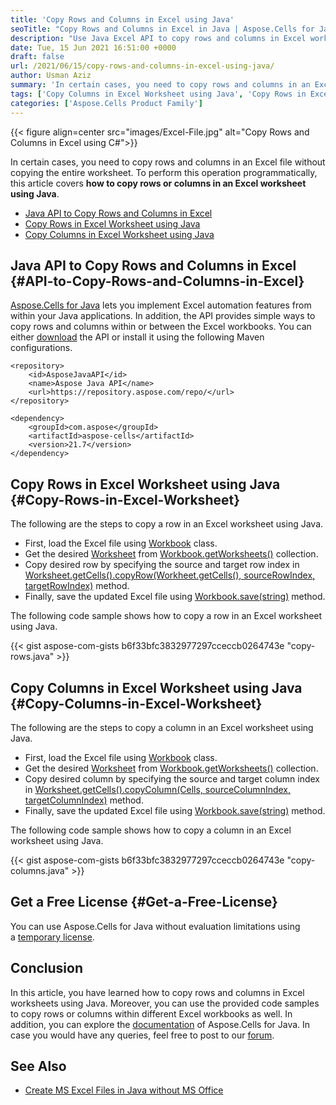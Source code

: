 ```yaml
---
title: 'Copy Rows and Columns in Excel using Java'
seoTitle: "Copy Rows and Columns in Excel in Java | Aspose.Cells for Java"
description: "Use Java Excel API to copy rows and columns in Excel worksheets using Java. Copy rows or columns within different Excel workbooks programmatically."
date: Tue, 15 Jun 2021 16:51:00 +0000
draft: false
url: /2021/06/15/copy-rows-and-columns-in-excel-using-java/
author: Usman Aziz
summary: 'In certain cases, you need to copy rows and columns in an Excel file without copying the entire worksheet. To perform this operation programmatically, this article covers **how to copy rows or columns in an Excel worksheet using Java**.'
tags: ['Copy Columns in Excel Worksheet using Java', 'Copy Rows in Excel Worksheet using Java', 'Java API to Copy Rows and Columns in Excel']
categories: ['Aspose.Cells Product Family']
---
```




{{< figure align=center src="images/Excel-File.jpg" alt="Copy Rows and Columns in Excel using C#">}}


In certain cases, you need to copy rows and columns in an Excel file without copying the entire worksheet. To perform this operation programmatically, this article covers **how to copy rows or columns in an Excel worksheet using Java**.

*   [Java API to Copy Rows and Columns in Excel][1]
*   [Copy Rows in Excel Worksheet using Java][2]
*   [Copy Columns in Excel Worksheet using Java][3]

## Java API to Copy Rows and Columns in Excel {#API-to-Copy-Rows-and-Columns-in-Excel}

[Aspose.Cells for Java][4] lets you implement Excel automation features from within your Java applications. In addition, the API provides simple ways to copy rows and columns within or between the Excel workbooks. You can either [download][5] the API or install it using the following Maven configurations.

```
<repository>
    <id>AsposeJavaAPI</id>
    <name>Aspose Java API</name>
    <url>https://repository.aspose.com/repo/</url>
</repository>
```
```
<dependency>
    <groupId>com.aspose</groupId>
    <artifactId>aspose-cells</artifactId>
    <version>21.7</version>
</dependency>
```

## Copy Rows in Excel Worksheet using Java {#Copy-Rows-in-Excel-Worksheet}

The following are the steps to copy a row in an Excel worksheet using Java.

*   First, load the Excel file using [Workbook][6] class.
*   Get the desired [Worksheet][7] from [Workbook.getWorksheets()][8] collection.
*   Copy desired row by specifying the source and target row index in [Worksheet.getCells().copyRow(Workheet.getCells(), sourceRowIndex, targetRowIndex)][9] method.
*   Finally, save the updated Excel file using [Workbook.save(string)][10] method.

The following code sample shows how to copy a row in an Excel worksheet using Java.

{{< gist aspose-com-gists b6f33bfc3832977297cceccb0264743e "copy-rows.java" >}}

## Copy Columns in Excel Worksheet using Java {#Copy-Columns-in-Excel-Worksheet}

The following are the steps to copy a column in an Excel worksheet using Java.

*   First, load the Excel file using [Workbook][11] class.
*   Get the desired [Worksheet][12] from [Workbook.getWorksheets()][13] collection.
*   Copy desired column by specifying the source and target column index in [Worksheet.getCells().copyColumn(Cells, sourceColumnIndex, targetColumnIndex)][14] method.
*   Finally, save the updated Excel file using [Workbook.save(string)][15] method.

The following code sample shows how to copy a column in an Excel worksheet using Java.

{{< gist aspose-com-gists b6f33bfc3832977297cceccb0264743e "copy-columns.java" >}}

## Get a Free License {#Get-a-Free-License}

You can use Aspose.Cells for Java without evaluation limitations using a [temporary license][16].

## Conclusion

In this article, you have learned how to copy rows and columns in Excel worksheets using Java. Moreover, you can use the provided code samples to copy rows or columns within different Excel workbooks as well. In addition, you can explore the [documentation][17] of Aspose.Cells for Java. In case you would have any queries, feel free to post to our [forum][18].

## See Also

*   [Create MS Excel Files in Java without MS Office][19]




[1]: #API-to-Copy-Rows-and-Columns-in-Excel
[2]: #Copy-Rows-in-Excel-Worksheet
[3]: #Copy-Columns-in-Excel-Worksheet
[4]: https://products.aspose.com/cells/Java
[5]: https://downloads.aspose.com/cells/java
[6]: https://apireference.aspose.com/cells/java/com.aspose.cells/Workbook
[7]: https://apireference.aspose.com/cells/java/com.aspose.cells/Worksheet
[8]: https://apireference.aspose.com/cells/java/com.aspose.cells/workbook#Worksheets
[9]: https://apireference.aspose.com/cells/java/com.aspose.cells/cells#copyRow(com.aspose.cells.Cells,%20int,%20int)
[10]: https://apireference.aspose.com/cells/java/com.aspose.cells/workbook#save(java.lang.String)
[11]: https://apireference.aspose.com/cells/java/com.aspose.cells/Workbook
[12]: https://apireference.aspose.com/cells/java/com.aspose.cells/Worksheet
[13]: https://apireference.aspose.com/cells/java/com.aspose.cells/workbook#Worksheets
[14]: https://apireference.aspose.com/cells/java/com.aspose.cells/cells#copyColumn(com.aspose.cells.Cells,%20int,%20int)
[15]: https://apireference.aspose.com/cells/java/com.aspose.cells/workbook#save(java.lang.String)
[16]: https://purchase.aspose.com/temporary-license
[17]: https://docs.aspose.com/cells/java
[18]: https://forum.aspose.com/
[19]: https://blog.aspose.com/2020/10/13/create-excel-xlsx-xls-using-java-without-ms-office/





